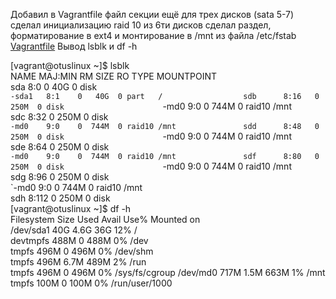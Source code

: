 Добавил в Vagrantfile файл секции ещё для трех дисков (sata 5-7) 
сделал инициализацию raid 10 из 6ти дисков
сделал раздел, форматирование в ext4 и монтирование в /mnt из файла /etc/fstab
[Vagrantfile](https://github.com/alekseyd42/otus-linux/blob/master/hw_less2/Vagrantfile) 
Вывод lsblk и df -h

[vagrant@otuslinux ~]$ lsblk                        
NAME   MAJ:MIN RM  SIZE RO TYPE   MOUNTPOINT        
sda      8:0    0   40G  0 disk                     
`-sda1   8:1    0   40G  0 part   /                 
sdb      8:16   0  250M  0 disk                     
`-md0    9:0    0  744M  0 raid10 /mnt              
sdc      8:32   0  250M  0 disk                     
`-md0    9:0    0  744M  0 raid10 /mnt              
sdd      8:48   0  250M  0 disk                     
`-md0    9:0    0  744M  0 raid10 /mnt              
sde      8:64   0  250M  0 disk                     
`-md0    9:0    0  744M  0 raid10 /mnt              
sdf      8:80   0  250M  0 disk                     
`-md0    9:0    0  744M  0 raid10 /mnt              
sdg      8:96   0  250M  0 disk                     
`-md0    9:0    0  744M  0 raid10 /mnt              
sdh      8:112  0  250M  0 disk                     
[vagrant@otuslinux ~]$ df -h                        
Filesystem      Size  Used Avail Use% Mounted on    
/dev/sda1        40G  4.6G   36G  12% /             
devtmpfs        488M     0  488M   0% /dev          
tmpfs           496M     0  496M   0% /dev/shm      
tmpfs           496M  6.7M  489M   2% /run          
tmpfs           496M     0  496M   0% /sys/fs/cgroup
/dev/md0        717M  1.5M  663M   1% /mnt          
tmpfs           100M     0  100M   0% /run/user/1000




